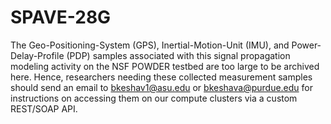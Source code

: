 # SPAVE-28G
The Geo-Positioning-System (GPS), Inertial-Motion-Unit (IMU), and Power-Delay-Profile (PDP) samples associated with this signal propagation modeling activity on the NSF POWDER testbed are too large to be archived here. Hence, researchers needing these collected measurement samples should send an email to <bkeshav1@asu.edu> or <bkeshava@purdue.edu> for instructions on accessing them on our compute clusters via a custom REST/SOAP API.
